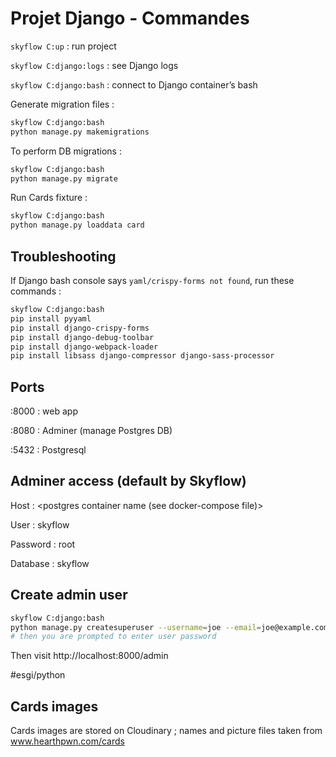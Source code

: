 # Projet Django - Commandes
`skyflow C:up` : run project

`skyflow C:django:logs` : see Django logs

`skyflow C:django:bash` : connect to Django container’s bash

Generate migration files :

```bash
skyflow C:django:bash
python manage.py makemigrations
```

To perform DB migrations :

```bash
skyflow C:django:bash
python manage.py migrate
```

Run Cards fixture :

```bash
skyflow C:django:bash
python manage.py loaddata card
```

## Troubleshooting

If Django bash console says `yaml/crispy-forms not found`, run these commands :
```bash
skyflow C:django:bash
pip install pyyaml
pip install django-crispy-forms
pip install django-debug-toolbar
pip install django-webpack-loader
pip install libsass django-compressor django-sass-processor
```

## Ports
:8000 : web app

:8080 : Adminer (manage Postgres DB)

:5432 : Postgresql


## Adminer access (default by Skyflow)
Host : <postgres container name (see docker-compose file)>

User : skyflow

Password : root
 
Database : skyflow

## Create admin user
```bash
skyflow C:django:bash
python manage.py createsuperuser --username=joe --email=joe@example.com
# then you are prompted to enter user password
```

Then visit http://localhost:8000/admin

#esgi/python

## Cards images

Cards images are stored on Cloudinary ; names and picture files taken from www.hearthpwn.com/cards
